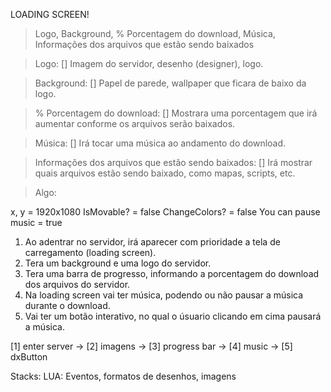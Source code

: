 LOADING SCREEN!


> Logo, Background, % Porcentagem do download, Música, Informações dos arquivos que estão sendo baixados


> Logo: []
> Imagem do servidor, desenho (designer), logo.

> Background: []
> Papel de parede, wallpaper que ficara de baixo da logo.

> % Porcentagem do download: []
> Mostrara uma porcentagem que irá aumentar conforme os arquivos serão baixados.

> Música: [] 
> Irá tocar uma música ao andamento do download.

> Informações dos arquivos que estão sendo baixados: []
> Irá mostrar quais arquivos estão sendo baixado, como mapas, scripts, etc.



> Algo:

x, y = 1920x1080
IsMovable? = false
ChangeColors? = false
You can pause music = true



1. Ao adentrar no servidor, irá aparecer com prioridade a tela de carregamento (loading screen).
2. Tera um background e uma logo do servidor.
3. Tera uma barra de progresso, informando a porcentagem do download dos arquivos do servidor.
4. Na loading screen vai ter música, podendo ou não pausar a música durante o download.
5. Vai ter um botão interativo, no qual o úsuario clicando em cima pausará a música.


[1] enter server -> [2] imagens -> [3]  progress bar -> [4] music -> [5] dxButton


Stacks: 
LUA: Eventos, formatos de desenhos, imagens
